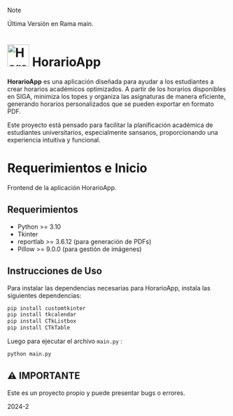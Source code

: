 > [!NOTE]  
> Última Versión en Rama main.

# <img src="https://github.com/user-attachments/assets/efe92f90-efe9-4090-bce7-50ff474bfd52" alt="HorarioApp" width="50"> HorarioApp


**HorarioApp** es una aplicación diseñada para ayudar a los estudiantes a crear horarios académicos optimizados. A partir de los horarios disponibles en SIGA, minimiza los topes y organiza las asignaturas de manera eficiente, generando horarios personalizados que se pueden exportar en formato PDF.

Este proyecto está pensado para facilitar la planificación académica de estudiantes universitarios, especialmente sansanos, proporcionando una experiencia intuitiva y funcional.

# Requerimientos e Inicio

Frontend de la aplicación HorarioApp.

## Requerimientos

- Python >= 3.10
- Tkinter
- reportlab >= 3.6.12 (para generación de PDFs)
- Pillow >= 9.0.0 (para gestión de imágenes)

## Instrucciones de Uso

Para instalar las dependencias necesarias para HorarioApp, instala las siguientes dependencias:

```sh
pip install customtkinter
pip install tkcalendar
pip install CTkListbox
pip install CTkTable
```

Luego para ejecutar el archivo `main.py` :

```sh
python main.py
```

## ⚠️ **IMPORTANTE**

Este es un proyecto propio y puede presentar bugs o errores.

2024-2

